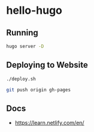 # hello-hugo

## Running

```bash
hugo server -D
```

## Deploying to Website

```bash
./deploy.sh

git push origin gh-pages
```

## Docs

* https://learn.netlify.com/en/
